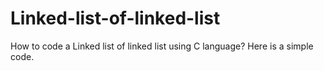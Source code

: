 # Linked-list-of-linked-list
How to code a Linked list of linked list using C language?
Here is a simple code.
